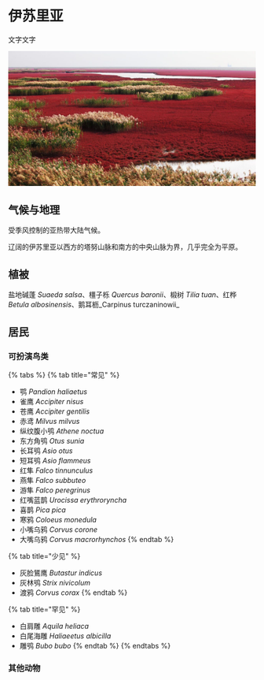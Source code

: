 # 伊苏里亚

文字文字‌

![](../../.gitbook/assets/yan-di-jian-peng-.jpg)

## 气候与地理 <a id="qi-hou"></a>

受季风控制的亚热带大陆气候。

‌辽阔的伊苏里亚以西方的塔努山脉和南方的中央山脉为界，几乎完全为平原。

## 植被 <a id="zhi-bei"></a>

盐地碱蓬 _Suaeda salsa_、橿子栎 _Quercus baronii_、椴树 _Tilia tuan_、红桦 _Betula albosinensis_、鹅耳枥_Carpinus turczaninowii_

## 居民 <a id="ju-min"></a>

### 可扮演鸟类 <a id="ke-ban-yan-niao-lei"></a>

{% tabs %}
{% tab title="常见" %}
* 鹗 _Pandion haliaetus_
* 雀鹰 _Accipiter nisus_
* 苍鹰 _Accipiter gentilis_
* 赤鸢 _Milvus milvus_
* 纵纹腹小鸮 _Athene noctua_
* 东方角鸮 _Otus sunia_
* 长耳鸮 _Asio otus_
* 短耳鸮 _Asio flammeus_
* 红隼 _Falco tinnunculus_
* 燕隼 _Falco subbuteo_
* 游隼 _Falco peregrinus_
* 红嘴蓝鹊 _Urocissa erythroryncha_
* 喜鹊 _Pica pica_
* 寒鸦 _Coloeus monedula_
* 小嘴乌鸦 _Corvus corone_
* 大嘴乌鸦 _Corvus macrorhynchos_
{% endtab %}

{% tab title="少见" %}
* 灰脸鵟鹰 _Butastur indicus_
* 灰林鸮 _Strix nivicolum_
* 渡鸦 _Corvus corax_
{% endtab %}

{% tab title="罕见" %}
* 白肩雕 _Aquila heliaca_
* 白尾海雕 _Haliaeetus albicilla_
* 雕鸮 _Bubo bubo_
{% endtab %}
{% endtabs %}

### 其他动物

